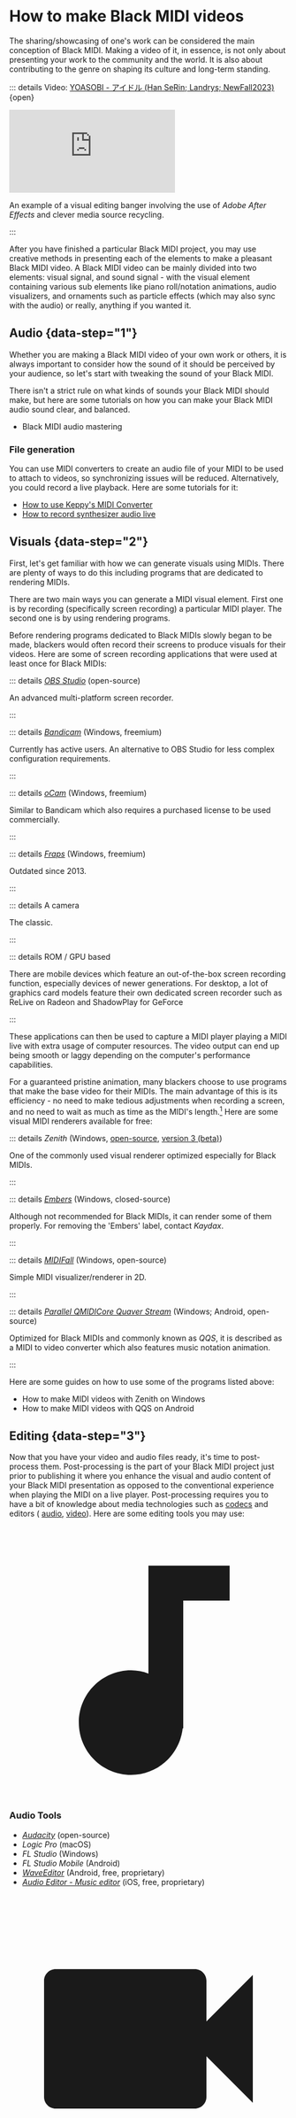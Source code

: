 # How to make Black MIDI videos

The sharing/showcasing of one's work can be considered the main conception of
Black MIDI. Making a video of it, in essence, is not only about presenting
your work to the community and the world. It is also about contributing to
the genre on shaping its culture and long-term standing.

::: details Video: [YOASOBI - アイドル (Han SeRin; Landrys; NewFall2023)][a] {open}

<iframe
  src="https://youtube.com/embed/IhbBqNzHSJY"
  allow="accelerometer; autoplay; encrypted-media; gyroscope; picture-in-picture" 
  frameborder="0" 
  allowfullscreen
></iframe>

An example of a visual editing banger involving the use of *Adobe After
Effects* and clever media source recycling.

:::

After you have finished a particular Black MIDI project, you may use creative
methods in presenting each of the elements to make a pleasant Black MIDI
video. A Black MIDI video can be mainly divided into two elements: visual
signal, and sound signal - with the visual element containing various sub
elements like piano roll/notation animations, audio visualizers, and
ornaments such as particle effects (which may also sync with the audio) or
really, anything if you wanted it.

## Audio {data-step="1"}

Whether you are making a Black MIDI video of your own work or others, it is
always important to consider how the sound of it should be perceived by your
audience, so let's start with tweaking the sound of your Black MIDI.

There isn't a strict rule on what kinds of sounds your Black MIDI should make,
but here are some tutorials on how you can make your Black MIDI audio sound
clear, and balanced.

- Black MIDI audio mastering

### File generation

You can use MIDI converters to create an audio file of your MIDI to be used to
attach to videos, so synchronizing issues will be reduced. Alternatively, you
could record a live playback. Here are some tutorials for it:

- [How to use Keppy's MIDI Converter](/software/synthesizer/renderer/keppy-midi-converter)
- [How to record synthesizer audio live](/software/insight/record-midi-live-with-audacity)

## Visuals {data-step="2"}

First, let's get familiar with how we can generate visuals using MIDIs. There
are plenty of ways to do this including programs that are dedicated to
rendering MIDIs.

There are two main ways you can generate a MIDI visual element. First one is
by recording (specifically screen recording) a particular MIDI player. The
second one is by using rendering programs.

Before rendering programs dedicated to Black MIDIs slowly began to be made,
blackers would often record their screens to produce visuals for their
videos. Here are some of screen recording applications that were used at
least once for Black MIDIs:

::: details [*OBS Studio*][obs] (open-source)

An advanced multi-platform screen recorder.

:::

::: details [*Bandicam*][bandi] (Windows, freemium)

Currently has active users. An alternative to OBS Studio for less complex
configuration requirements.

:::

::: details [*oCam*][ocam] (Windows, freemium)

Similar to Bandicam which also requires a purchased license to be used
commercially.

:::

::: details [*Fraps*][frap] (Windows, freemium)

Outdated since 2013.

:::

::: details A camera

The classic.

:::

::: details ROM / GPU based

There are mobile devices which feature an out-of-the-box screen recording
function, especially devices of newer generations. For desktop, a lot of
graphics card models feature their own dedicated screen recorder such as
ReLive on Radeon and ShadowPlay for GeForce

:::

These applications can then be used to capture a MIDI player playing a MIDI
live with extra usage of computer resources. The video output can end up
being smooth or laggy depending on the computer's performance capabilities.

For a guaranteed pristine animation, many blackers choose to use programs that
make the base video for their MIDIs. The main advantage of this is its
efficiency - no need to make tedious adjustments when recording a screen, and
no need to wait as much as time as the MIDI's length.[^s] Here are some
visual MIDI renderers available for free:

::: details *Zenith* (Windows, [open-source][zen], [version 3 (beta)][zen3])

One of the commonly used visual renderer optimized especially for Black MIDIs.

:::

::: details [*Embers*][emb] (Windows, closed-source)

Although not recommended for Black MIDIs, it can render some of them properly.
For removing the 'Embers' label, contact *Kaydax*.

:::

::: details [*MIDIFall*][mfall] (Windows, open-source)

Simple MIDI visualizer/renderer in 2D.

:::

::: details [*Parallel QMIDICore Quaver Stream*][qqs] (Windows; Android, open-source)

Optimized for Black MIDIs and commonly known as *QQS*, it is described as a
MIDI to video converter which also features music notation animation.

:::

Here are some guides on how to use some of the programs listed above:

- How to make MIDI videos with Zenith on Windows
- How to make MIDI videos with QQS on Android 
<!--https://youtu.be/gJMOkLf60Tc-->
<!--https://youtu.be/aP3H7N2ML7U-->

## Editing {data-step="3"}

Now that you have your video and audio files ready, it's time to post-process
them. Post-processing is the part of your Black MIDI project just prior to
publishing it where you enhance the visual and audio content of your Black
MIDI presentation as opposed to the conventional experience when playing the
MIDI on a live player. Post-processing requires you to have a bit of
knowledge about media technologies such as [codecs][codec] and editors (
[audio][aud], [video][vfx]). Here are some editing tools you may use:

### <svg viewBox="0 0 24 24" fill="currentColor" xmlns="http://www.w3.org/2000/svg"><path d="M12 3v9.28a4.39 4.39 0 00-1.5-.28C8.01 12 6 14.01 6 16.5S8.01 21 10.5 21c2.31 0 4.2-1.75 4.45-4H15V6h4V3h-7z"></path></svg> Audio Tools

- [*Audacity*][auda] (open-source)
- *Logic Pro* (macOS)
- *FL Studio* (Windows)
- *FL Studio Mobile* (Android)
- [*WaveEditor*][waveed] (Android, free, proprietary)
- [*Audio Editor - Music editor*][auded] (iOS, free, proprietary)

### <svg stroke="currentColor" fill="currentColor" stroke-width="0" viewBox="0 0 24 24" xmlns="http://www.w3.org/2000/svg"><path fill="none" d="M0 0h24v24H0z"></path><path d="M17 10.5V7c0-.55-.45-1-1-1H4c-.55 0-1 .45-1 1v10c0 .55.45 1 1 1h12c.55 0 1-.45 1-1v-3.5l4 4v-11l-4 4z"></path></svg> Video Tools

- [*Shotcut*][shotc] (open-source)
- [*Davinci Resolve*][davin] (free/proprietary, paid version available)
- [*Premiere Pro*][pr] (proprietary)
- [*After Effects*][ae] (proprietary)
- [*Blender*][blend] (open-source)
- [*ffmpeg*][ff] (open-source, CLI based, for advanced users)
- *Kinemaster* ([Android][kine-a], [iOS][kine-i], free/proprietary)
- *PowerDirector* ([Android][pdir-a], [iOS][pdir-i], free/proprietary)

For audio editors, you can utilize the same Digital Audio Workstation
(DAW) that you have already chosen for editing MIDIs, given that DAWs are
primarily designed for audio editing tasks. However, if your current MIDI
audio requires no additional processing, you have the option to skip this
step and proceed directly to using a video editor.

In case you prefer to avoid any further processing altogether, there are two
approaches you can take. First, you can manually synchronize the audio and
video by using either a video editor or by executing ffmpeg commands.
However, please note that the latter method requires familiarity with
command-line interface (CLI) and ffmpeg syntaxes.

Finally, if you really don't want to do any further processing, you could
simply sync the audio and video using either a video editor or ffmpeg.
Alternatively, some renderers (such as Zenith and QQS) offer the ability to
automatically sync your rendered MIDI video and audio, and output a
ready-for-publishing video file.

There are available tutorials for editing audio/videos from various people on
video sharing sites (such as YouTube). They can offer detailed and insightful
procedures on how to perform certain desired effects to be applied to your
Black MIDI video. At this point, I could simply suggest to search within the
sites using the keywords of your video/audio editor with the description of
your desired effects<!--, but here are some that is especially applied for a Black MIDI video:-->.
<!--ul>
  []()
</ul-->

## Publishing {data-step="4"}

After finally making a Black MIDI video, the final option would be to show it
to the world by uploading the video to video sharing sites. The most viable
solution to this is by using YouTube, which is currently one of the
~~only~~ video sharing platforms of all time. This is recommended for a
number of reasons: (1) it can reach more audience the most; (2) it can keep
you from possible unnecessary copyright concerns; (3) and it is where most
blackers and fans are with the same interest for the genre.

To be able to use YouTube, you will need to create a Google account (or sign
in to an existing one). You could then go to [YouTube][yt] and the site will
guide you to navigate through the process of uploading your video.

Don't forget to share the link of the video to nearby communities like
[Reddit][r/] or [Discord][gg] so you could get a head start audience!

## Footnotes

[^s]: Rendering time can vary by configuration.

[a]: <https://youtu.be/IhbBqNzHSJY>
[obs]: <https://github.com/obsproject/obs-studio/releases>
[bandi]: <https://www.bandicam.com/downloads/>
[ocam]: <https://ohsoft.net/eng/ocam/download.php>
[frap]: <https://fraps.com/download.php>
[zen]: <https://github.com/arduano/Zenith-MIDI/releases>
[zen3]: <https://cdn.discordapp.com/attachments/342003805270966284/1098826501400567889/Release.7z>
[emb]: <https://github.com/LyricWulf/Embers/releases/>
[mfall]: <https://github.com/Gawehold/MIDIFall/releases>
[qqs]: <https://github.com/Tweak-1600/ParallelQQS/releases>
[codec]: <https://en.wikipedia.org/wiki/Codec>
[aud]: <https://en.wikipedia.org/wiki/Audio_editing_software>
[vfx]: <https://en.wikipedia.org/wiki/Video_editing>
[auda]: <https://github.com/audacity/audacity/releases>
[waveed]: <https://play.google.com/store/apps/details?id=io.sbaud.wavstudio>
[auded]: <https://apps.apple.com/us/app/audio-editor-music-editor/id1493256837>
[shotc]: <https://www.shotcut.org/download/>
[davin]: <https://www.blackmagicdesign.com/products/davinciresolve/>
[pr]: <https://www.adobe.com/products/premiere.html>
[ae]: <https://www.adobe.com/products/aftereffects.html>
[blend]: <https://www.blender.org/>
[ff]: <https://github.com/GyanD/codexffmpeg/releases/>
[kine-a]: <https://play.google.com/store/apps/details?id=com.nexstreaming.app.kinemasterfree>
[kine-i]: <https://apps.apple.com/us/app/kinemaster-video-editor-maker/id1609369954>
[pdir-a]: <https://play.google.com/store/apps/details?id=com.cyberlink.powerdirector.DRA140225_01>
[pdir-i]: <https://apps.apple.com/tr/app/powerdirector-video-editor/id1473574597>
[yt]: <https://youtube.com>
[r/]: <https://reddit.com/r/BlackMIDI>
[gg]: <https://discord.gg/s42aft8>
